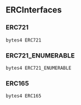 ## ERCInterfaces

### ERC721

```solidity
bytes4 ERC721
```

### ERC721_ENUMERABLE

```solidity
bytes4 ERC721_ENUMERABLE
```

### ERC165

```solidity
bytes4 ERC165
```

